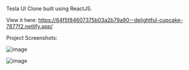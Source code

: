 Tesla UI Clone built using ReactJS.

View it here: https://64f5f84607375b03a2b79a90--delightful-cupcake-7877f2.netlify.app/

Project Screenshots:

![image](https://github.com/Shubham27052/Tesla-UIclone/assets/68993711/28f103ac-8217-474a-8801-8b812ba5ec71)

![image](https://github.com/Shubham27052/Tesla-UIclone/assets/68993711/21107412-d002-4d6b-b405-b316f2c9b1d1)
